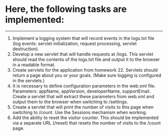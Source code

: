 # Here, the following tasks are implemented:
***
1. Implement a logging system that will record events in the logs.txt file (log events: servlet initialization, request processing, servlet destruction).
2. Develop a new servlet that will handle requests at /logs. This servlet should read the contents of the logs.txt file and output it to the browser in a readable format.
3. Create servlets for the application from homework 22. Servlets should return a page about you or your goals. (Make sure logging is configured in the servlets.)
4. It is necessary to define configuration parameters in the web.xml file. Parameters: appName, appVersion, developerName, supportEmail. Create a servlet that will extract these parameters from web.xml and output them to the browser when switching to /settings.
5. Create a servlet that will print the number of visits to this page when switching to /count. Use the Sessions mechanism when working.
6. Add the ability to reset the visitor counter. This should be implemented via a separate URL (/reset) that resets the number of visits to the /count page.